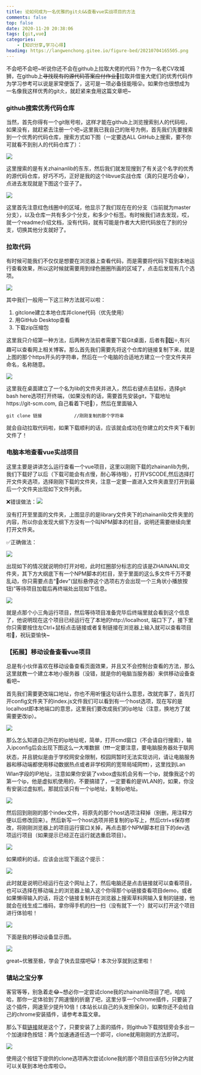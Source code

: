 ```yaml
---
title: 论如何成为一名优雅的git仌&&查看vue实战项目的方法
comments: false
top: false
date: 2020-11-20 20:38:06
tags: [git,vue]
categories: 
	- [知识分享,学习心得]
headimg: https://langwenchong.gitee.io/figure-bed/20210704165505.png
---
```


不会吧不会吧\~听说你还不会在github上拉取大佬的代码？作为一名老CV攻城狮，在github上~~寻找现有的源代码答案应付作业🙈~~拉取并借鉴大佬们的优秀代码作为学习参考可以说是家常便饭了，这可是一项必备技能哦😮。如果你也很想成为一名像我这样优秀的git仌，就赶紧来食用这篇文章吧~

<!-- more -->

### github搜索优秀代码仓库

当然，首先你得有一个git账号啦，这样才能在github上浏览搜索别人的代码啦，如果没有，就赶紧去注册一个吧~这里我已我自己的账号为例，首先我们先要搜索到一个优秀的代码仓库，搜索方式如下图（一定要选ALL GitHub上搜索，要不你可就看不到别人的代码仓库了）：

![](https://pic.imgdb.cn/item/5fb7bbb3b18d627113066801.jpg)

这里搜索的是有关zhainanlib的东东，然后我们就发现搜到了有关这个名字的优秀的源代码仓库，好巧不巧，正好是我的这个libvue实战仓库（真的只是巧合😂），点进去发现就是下图这个亚子了。

![](https://pic.imgdb.cn/item/5fb7bcd2b18d62711306a9e4.jpg)

这里首先注意红色线圈中的区域，他显示了我们现在在的分支（当前就为master分支），以及仓库一共有多少个分支，和多少个标签。有时候我们进去发现，哎，就一个readme介绍文档，没有代码，就有可能是作者大大把代码放在了别的分支，切换其他分支就好了。

### 拉取代码

有时候可能我们不仅仅是想要在浏览器上查看代码，而是需要将代码下载到本地运行查看效果，所以这时候就需要用到绿色圈圈所画的区域了，点击后发现有几个选项。

![](https://pic.imgdb.cn/item/5fb7bdcbb18d62711306ea49.jpg)

其中我们一般用一下这三种方法就可以啦：

1. gitclone建立本地仓库并clone代码（优先使用）
2. 用GitHub Desktop查看
3. 下载zip压缩包

这里我只介绍第一种方法，后两种方法前者需要下载Git桌面，后者有🙌:nine::star:,有兴趣可以查看网上相关博客。那么首先我们需要先将这个仓库的链接复制下来，就是上图的那个https开头的字符串，然后在一个电脑的合适地方建立一个空文件夹并命名，名称随意。

![](https://pic.imgdb.cn/item/5fb7beedb18d627113073b2e.jpg)

这里我在桌面建立了一个名为lib的文件夹并进入，然后右键点击鼠标，选择git bash here选项打开终端，（如果没有的话，需要首先安装git，下载地址https://git-scm.com, 自己看着下吧🍺），然后在里面输入

```git
git clone 链接			//刚刚复制的那个字符串
```



就会自动拉取代码啦，如果下载顺利的话，应该就会成功在你建立的文件夹下看到文件了！

### 电脑本地查看vue实战项目

这里主要是讲讲怎么运行查看一个vue项目，这里以刚刚下载的zhainanlib为例，我们下载好了以后（下载可能会有点慢，耐心等待哦），打开VSCODE,然后选择打开文件夹选项，选择刚刚下载的文件夹，注意一定要一直进入文件夹直至打开到最后一个文件夹出现如下文件列表。

❌错误做法：![](https://pic.imgdb.cn/item/5fb7c282b18d627113089722.jpg)

没有打开至里面的文件夹，上图显示的是library文件夹下的zhainanlib文件夹里的内容，所以你会发现大纲下方没有一个叫NPM脚本的栏目，说明还需要继续向里打开文件夹。

✅正确做法：

![](https://pic.imgdb.cn/item/5fb7d502b18d6271130edde0.jpg)

出现如下的情况就说明你打开对啦，此时红圈部分标志的应该是ZHAINANLIB文件夹，其下方大纲底下有一个NPM脚本的栏目，至于里面的这么多文件千万不要乱动，你只需要点击“🔧dev"(鼠标悬停这个选项右方会出现一个三角状小播放按钮)”等待项目加载后再终端处出现如下信息。

![](https://pic.imgdb.cn/item/5fb7c42db18d62711308fbb4.jpg)

就是点那个小三角运行项目，然后等待项目准备完毕后终端里就会看到这个信息了，他说明现在这个项目已经运行在了本地的http://localhost, 端口下了，接下里你只需要按住左Ctrl+鼠标点击链接或者复制链接在浏览器上输入就可以查看项目啦🍻，祝玩耍愉快~

### 【拓展】移动设备查看vue项目

总是有小伙伴喜欢在移动设备查看页面效果，并且又不会控制台查看的方法，那么这里就教一个建立本地小服务器（没错，就是你的电脑当服务器）来供移动设备查看吧~

首先我们需要更改端口地址，你也不用听懂这句话什么意思，改就完事了，首先打开config文件夹下的index.js文件我们可以看到有一个host选项，现在写的是localhost即本地端口的意思，这里我们要改成我们的ip地址（注意，换地方了就需要更改ip）。

![](https://pic.imgdb.cn/item/5fb7c5c8b18d627113096597.jpg)

那么怎么知道自己所在的ip地址呢，简单，打开cmd窗口（不会请自行搜索），输入ipconfig后会出现下图这么一大堆数据（❗❗❗一定要注意，要电脑服务器处于联网状态，并且貌似是由于学校网安全限制，校园网暂时无法实现访问，请让电脑服务器和移动端都使用移动数据热点或者非学校网的宽带局域网❗❗❗），这里找到Lan Wlan字段的IP地址，注意如果你安装了vxbox虚拟机会另有一个ip，就像我这个的第一个ip，他是虚拟机使用的，不要搞错了，一定要看的是WLAN的，如果，你没有安装过虚拟机，那就应该只有一个ip地址，复制ip地址。

![](https://pic.imgdb.cn/item/5fb7c691b18d62711309933b.jpg)

然后回到刚刚的那个index文件，将原先的那个host选项注释掉（别删，用注释方便以后修改回来）。然后新写一个host选项并把复制的ip写上，然后ctrl+s保存修改，将刚刚浏览器上的项目运行窗口关掉，再点击那个NPM脚本栏目下的dev选项运行项目（如果提示已经正在运行就选重启项目）。

![](https://pic.imgdb.cn/item/5fb7c75ab18d62711309d1d2.jpg)

如果顺利的话，应该会出现下面这个提示：

![](https://pic.imgdb.cn/item/5fb7c82fb18d6271130a0a7f.jpg)

此时就是说明已经运行在这个网址上了，然后电脑还是点击链接就可以查看项目，也可以选择在移动端上的浏览器上输入这个你得那个ip链接查看项目demo，或者如果懒得输入的话，将这个链接复制并在浏览器上搜索草料网输入复制的链接，他就会在线生成二维码，拿你得手机的扫一扫（没有就下一个）就可以打开这个项目进行体验啦！

![](https://pic.imgdb.cn/item/5fb7c8b2b18d6271130a7e27.jpg)

下面是我的移动设备显示图。

![](https://pic.imgdb.cn/item/5fb7cc47b18d6271130bb405.jpg)

great~优雅至极，学会了快去显摆吧😺！本次分享就到这里啦！

### 镇站之宝分享

客官等等，别急着走😂~想必你一定尝试clone我的zhainanlib项目了吧，哈哈哈，那你一定体验到了网速慢的折磨了吧，这里分享一个chrome插件，只要装了这个插件，网速至少提升10倍！(本站长以自己的头发担保😥)，如果你还不会给自己的chrome安装插件，请参考本篇文章。

那么下载[链接](https://github.com/fhefh2015/Fast-GitHub)就是这个了，只要安装了上面的插件，则github下载按钮旁会多出一个加速绿色按钮：两个加速通道任选一个即可，clone就用刚刚的方法即可。

![](https://langwenchong.gitee.io/figure-bed/20211115210050.png)

使用这个按钮下提供的clone选项再次尝试clone我的那个项目应该在5分钟之内就可以关联到本地仓库啦😉。

